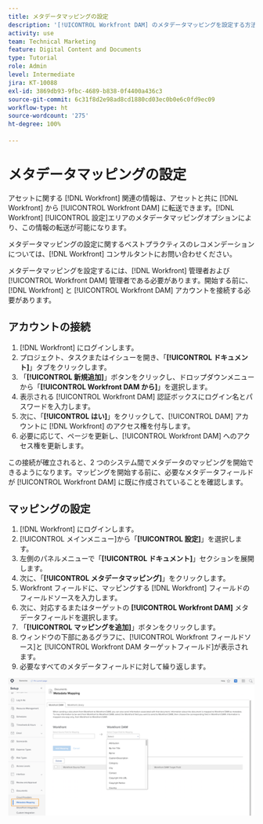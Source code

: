 ```yaml
---
title: メタデータマッピングの設定
description: '[!UICONTROL Workfront DAM] のメタデータマッピングを設定する方法について説明します。'
activity: use
team: Technical Marketing
feature: Digital Content and Documents
type: Tutorial
role: Admin
level: Intermediate
jira: KT-10088
exl-id: 3869db93-9fbc-4689-b838-0f4400a436c3
source-git-commit: 6c31f8d2e98ad8cd1880cd03ec0b0e6c0fd9ec09
workflow-type: ht
source-wordcount: '275'
ht-degree: 100%

---
```


# メタデータマッピングの設定

アセットに関する [!DNL Workfront] 関連の情報は、アセットと共に [!DNL Workfront] から [!UICONTROL Workfront DAM] に転送できます。[!DNL Workfront] [!UICONTROL 設定]エリアのメタデータマッピングオプションにより、この情報の転送が可能になります。

メタデータマッピングの設定に関するベストプラクティスのレコメンデーションについては、[!DNL Workfront] コンサルタントにお問い合わせください。

メタデータマッピングを設定するには、[!DNL Workfront] 管理者および [!UICONTROL Workfront DAM] 管理者である必要があります。開始する前に、[!DNL Workfront] と [!UICONTROL Workfront DAM] アカウントを接続する必要があります。

## アカウントの接続

1. [!DNL Workfront] にログインします。
1. プロジェクト、タスクまたはイシューを開き、「**[!UICONTROL ドキュメント]**」タブをクリックします。
1. 「**[!UICONTROL 新規追加]**」ボタンをクリックし、ドロップダウンメニューから「**[!UICONTROL Workfront DAM から]**」を選択します。
1. 表示される [!UICONTROL Workfront DAM] 認証ボックスにログイン名とパスワードを入力します。
1. 次に、「**[!UICONTROL はい]**」をクリックして、[!UICONTROL DAM] アカウントに [!DNL Workfront] のアクセス権を付与します。
1. 必要に応じて、ページを更新し、[!UICONTROL Workfront DAM] へのアクセス権を更新します。

この接続が確立されると、2 つのシステム間でメタデータのマッピングを開始できるようになります。マッピングを開始する前に、必要なメタデータフィールドが [!UICONTROL Workfront DAM] に既に作成されていることを確認します。

## マッピングの設定

1. [!DNL Workfront] にログインします。
1. [!UICONTROL メインメニュー]から「**[!UICONTROL 設定]**」を選択します。
1. 左側のパネルメニューで「**[!UICONTROL ドキュメント]**」セクションを展開します。
1. 次に、「**[!UICONTROL メタデータマッピング]**」をクリックします。
1. Workfront フィールドに、マッピングする [!DNL Workfront] フィールドのフィールドソースを入力します。
1. 次に、対応するまたはターゲットの **[!UICONTROL Workfront DAM]** メタデータフィールドを選択します。
1. 「**[!UICONTROL マッピングを追加]**」ボタンをクリックします。
1. ウィンドウの下部にあるグラフに、[!UICONTROL Workfront フィールドソース]と [!UICONTROL Workfront DAM ターゲットフィールド]が表示されます。
1. 必要なすべてのメタデータフィールドに対して繰り返します。

![ の[!UICONTROL メタデータマッピング]画面のスクリーンショット[!DNL Workfront]](assets/01-metadata-mapping.png)
